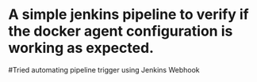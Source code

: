 # A simple jenkins pipeline to verify if the docker agent configuration is working as expected.

#Tried automating pipeline trigger using Jenkins Webhook
